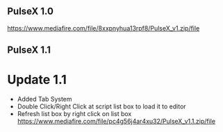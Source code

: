 ## PulseX 1.0
https://www.mediafire.com/file/8xxpnyhua13rpf8/PulseX_v1.zip/file

## PulseX 1.1
# Update 1.1
- Added Tab System
- Double Click/Right Click at script list box to load it to editor
- Refresh list box by right click on list box
https://www.mediafire.com/file/pc4g56j4ar4xu32/PulseX_v1.1.zip/file

